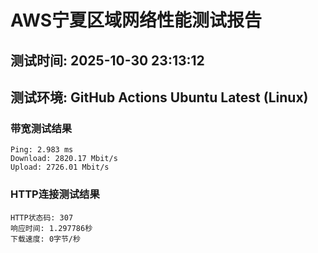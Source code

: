 # AWS宁夏区域网络性能测试报告
## 测试时间: 2025-10-30 23:13:12
## 测试环境: GitHub Actions Ubuntu Latest (Linux)

### 带宽测试结果
```
Ping: 2.983 ms
Download: 2820.17 Mbit/s
Upload: 2726.01 Mbit/s
```

### HTTP连接测试结果
```
HTTP状态码: 307
响应时间: 1.297786秒
下载速度: 0字节/秒
```

